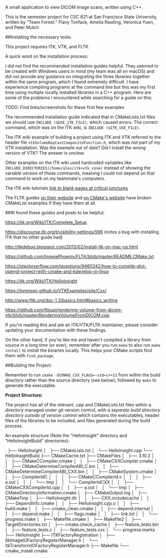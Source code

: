 A small application to view DICOM image scans, written using C++. 

This is the semester project for CSC 621 at San Francisco State University, written by "Team Forest:" Flavy Tonfack, Amelia Rawling, Veronica Yuen, and Peter Mutch


##Installing the necessary tools:

This project requires ITK, VTK, and FLTK. 

A quick word on the installation process:

I did not find the recommended installation guides helpful. They seemed to be created with Windows users in mind (my team was all on macOS) and did not provide any guidance on integrating the three libraries together within the same program, which I found extremely difficult. I have experience compiling programs at the command line but this was my first time using multiple locally installed libraries in a C++ program. Here are some of the problems I encountered while searching for a guide on this:

TODO: Find links/screenshots for these first few examples

The recommended installation guide indicated that in CMakeLists.txt files we should use `INCLUDE ($USE_ITK_FILE)`, which caused errors. The correct command, which was on the ITK wiki, is `INCLUDE ($ITK_USE_FILE)`. 

The ITK wiki example of building a project using ITK and VTK referred to the header file `vtkVolumeRayCastCompositeFunction.h`, which was not part of my VTK installation. Was the example out of date? Did I install the wrong version of VTK? The answer is unclear.

Other examples on the ITK wiki used hardcoded variables like `INCLUDE_DIRECTORIES(/home/alex/itk+vtk_cone)` instead of showing the variable version of those commands, meaning I could not depend on that command to work on my teammate's computers. 

The ITK wiki tutorials [link to blank pages at critical junctures](https://itk.org/Wiki/Itk_FAQ#How_to_combine_ITK_and_VTK_in_my_application)

The FLTK guides [on their website](http://www.fltk.org/doc-1.3/basics.html#basics_writing) and [on CMake's website](https://cmake.org/Wiki/CMakeForFLTK) have broken CMakeList examples if they have them at all. 




###I found these guides and posts to be helpful: 
 
https://itk.org/Wiki/ITK/Complete_Setup

https://discourse.itk.org/t/visibility-settings/596 (notes a bug with installing ITK that no other guide had) 

http://itkdebug.blogspot.com/2013/02/install-itk-on-mac-os.html

https://github.com/IngwiePhoenix/FLTK/blob/master/README.CMake.txt 

https://stackoverflow.com/questions/9460242/how-to-compile-glut-opengl-project-with-cmake-and-kdevelop-in-linux

https://itk.org/Wiki/ITK/HelloInsight

https://lorensen.github.io/VTKExamples/site/Cxx/  

http://www.fltk.org/doc-1.3/basics.html#basics_writing 

https://github.com/fblupi/rendering-volume-from-dicom-vtk/blob/master/RenderingVolumeFromDICOM.cpp

If you're reading this and are an ITK/VTK/FLTK maintainer, please consider updating your documentation with these findings. 


On the other hand, if you're like me and haven't compiled a library from source in a long time (or ever), remember after you run `make` to also run `make install` to install the binaries locally. This helps your CMake scripts find them with `find_package`. 



##Building the Project:

Remember to run `cmake -DCMAKE_CXX_FLAGS=-std=c++11` from within the build directory rather than the source directory (see below), followed by `make` to generate the executable.




**Project Structure:**


The project has all of the relevant .cpp and CMakeLists.txt files within a directory managed under git version control, 
*with a separate build directory directory outside of version control* which contains the executables, header files of the libraries to be included, 
and files generated during the build process. 

An example structure (Note the "HelloInsight" directory and "HelloInsightBuild" directories):

.
├── HelloInsight
│   ├── CMakeLists.txt
│   └── HelloInsight.cpp
└── HelloInsightBuild
    ├── CMakeCache.txt
    ├── CMakeFiles
    │   ├── 3.10.2
    │   │   ├── CMakeCCompiler.cmake
    │   │   ├── CMakeCXXCompiler.cmake
    │   │   ├── CMakeDetermineCompilerABI_C.bin
    │   │   ├── CMakeDetermineCompilerABI_CXX.bin
    │   │   ├── CMakeSystem.cmake
    │   │   ├── CompilerIdC
    │   │   │   ├── CMakeCCompilerId.c
    │   │   │   ├── a.out
    │   │   │   └── tmp
    │   │   └── CompilerIdCXX
    │   │       ├── CMakeCXXCompilerId.cpp
    │   │       ├── a.out
    │   │       └── tmp
    │   ├── CMakeDirectoryInformation.cmake
    │   ├── CMakeOutput.log
    │   ├── CMakeTmp
    │   ├── HelloInsight.dir
    │   │   ├── CXX.includecache
    │   │   ├── DependInfo.cmake
    │   │   ├── HelloInsight.cpp.o
    │   │   ├── build.make
    │   │   ├── cmake_clean.cmake
    │   │   ├── depend.internal
    │   │   ├── depend.make
    │   │   ├── flags.make
    │   │   ├── link.txt
    │   │   └── progress.make
    │   ├── Makefile.cmake
    │   ├── Makefile2
    │   ├── TargetDirectories.txt
    │   ├── cmake.check_cache
    │   ├── feature_tests.bin
    │   ├── feature_tests.c
    │   ├── feature_tests.cxx
    │   └── progress.marks
    ├── HelloInsight
    ├── ITKFactoryRegistration
    │   ├── itkImageIOFactoryRegisterManager.h
    │   └── itkTransformIOFactoryRegisterManager.h
    ├── Makefile
    └── cmake_install.cmake